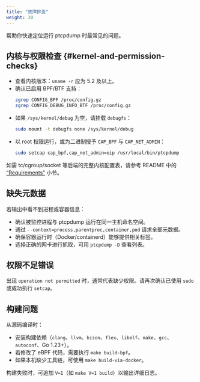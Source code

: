 ```yaml
---
title: "故障排查"
weight: 30
---
```


帮助你快速定位运行 ptcpdump 时最常见的问题。

## 内核与权限检查 {#kernel-and-permission-checks}

- 查看内核版本：`uname -r` 应为 5.2 及以上。
- 确认已启用 BPF/BTF 支持：
  ```bash
  zgrep CONFIG_BPF /proc/config.gz
  zgrep CONFIG_DEBUG_INFO_BTF /proc/config.gz
  ```
- 如果 `/sys/kernel/debug` 为空，请挂载 `debugfs`：
  ```bash
  sudo mount -t debugfs none /sys/kernel/debug
  ```
- 以 root 权限运行，或为二进制授予 `CAP_BPF` 与 `CAP_NET_ADMIN`：
  ```bash
  sudo setcap cap_bpf,cap_net_admin=eip /usr/local/bin/ptcpdump
  ```

如需 tc/cgroup/socket 等后端的完整内核配置表，请参考 README 中的
[“Requirements”](https://github.com/mozillazg/ptcpdump?tab=readme-ov-file#requirements) 小节。

## 缺失元数据

若输出中看不到进程或容器信息：

- 确认被监控进程与 ptcpdump 运行在同一主机命名空间。
- 通过 `--context=process,parentproc,container,pod` 请求全部元数据。
- 确保容器运行时（Docker/containerd）能够提供相关标签。
- 选择正确的网卡进行抓取，可用 `ptcpdump -D` 查看列表。

## 权限不足错误

出现 `operation not permitted` 时，通常代表缺少权限。请再次确认已使用 `sudo` 或成功执行 `setcap`。

## 构建问题

从源码编译时：

- 安装构建依赖（`clang`、`llvm`、`bison`、`flex`、`libelf`、`make`、`gcc`、`autoconf`、Go 1.23+）。
- 若修改了 eBPF 代码，需要执行 `make build-bpf`。
- 如果本机缺少工具链，可使用 `make build-via-docker`。

构建失败时，可追加 `V=1`（如 `make V=1 build`）以输出详细日志。
